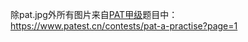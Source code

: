 ﻿除pat.jpg外所有图片来自[PAT甲级](https://www.patest.cn/contests/pat-a-practise?page=1)题目中： https://www.patest.cn/contests/pat-a-practise?page=1